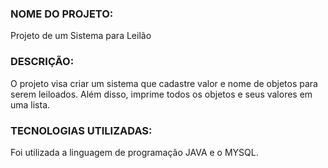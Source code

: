### NOME DO PROJETO:

Projeto de um Sistema para Leilão 

### DESCRIÇÃO:

O projeto visa criar um sistema que cadastre valor e nome de objetos para serem leiloados. Além disso, imprime todos os objetos e seus valores em uma lista.

### TECNOLOGIAS UTILIZADAS:

Foi utilizada a linguagem de programação JAVA e o MYSQL.
